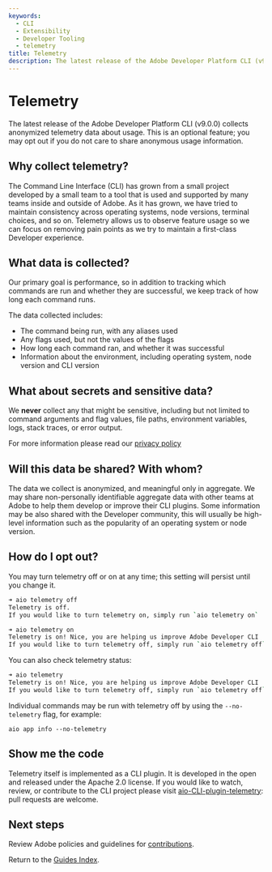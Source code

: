 ```yaml
---
keywords:
  - CLI
  - Extensibility
  - Developer Tooling
  - telemetry
title: Telemetry
description: The latest release of the Adobe Developer Platform CLI (v9.0.0) collects anonymous telemetry data about general usage.  This is an optional feature, and you may opt-out if you would not like to share your anonymous usage information.
---
```


# Telemetry

The latest release of the Adobe Developer Platform CLI (v9.0.0) collects anonymized telemetry data about usage. This is an optional feature; you may opt out if you do not care to share anonymous usage information.

## Why collect telemetry?

The Command Line Interface (CLI) has grown from a small project developed by a small team to a tool that is used and supported by many teams inside and outside of Adobe.  As it has grown, we have tried to maintain consistency across operating systems, node versions, terminal choices, and so on.  Telemetry allows us to observe feature usage so we can focus on removing pain points as we try to maintain a first-class Developer experience.

## What data is collected?

Our primary goal is performance, so in addition to tracking which commands are run and whether they are successful, we keep track of how long each command runs.

The data collected includes:

- The command being run, with any aliases used
- Any flags used, but not the values of the flags 
- How long each command ran, and whether it was successful
- Information about the environment, including operating system, node version and CLI version

## What about secrets and sensitive data?

We __never__ collect any that might be sensitive, including but not limited to command arguments and flag values, file paths, environment variables, logs, stack traces, or error output.

<InlineAlert slots="text" />

For more information please read our [privacy policy](https://www.adobe.com/privacy.html)

## Will this data be shared? With whom?

The data we collect is anonymized, and meaningful only in aggregate. We may share non-personally identifiable aggregate data with other teams at Adobe to help them develop or improve their CLI plugins.  Some information may be also shared with the Developer community, this will usually be high-level information such as the popularity of an operating system or node version.

## How do I opt out?

You may turn telemetry off or on at any time; this setting will persist until you change it.

```bash
➜ aio telemetry off
Telemetry is off.
If you would like to turn telemetry on, simply run `aio telemetry on`

➜ aio telemetry on
Telemetry is on! Nice, you are helping us improve Adobe Developer CLI
If you would like to turn telemetry off, simply run `aio telemetry off`
```

You can also check telemetry status:

```bash
➜ aio telemetry
Telemetry is on! Nice, you are helping us improve Adobe Developer CLI
If you would like to turn telemetry off, simply run `aio telemetry off`
```

Individual commands may be run with telemetry off by using the `--no-telemetry` flag, for example:

`aio app info --no-telemetry`

## Show me the code

Telemetry itself is implemented as a CLI plugin.  It is developed in the open and released under the Apache 2.0 license.  If you would like to watch, review, or contribute to the CLI project please visit [aio-CLI-plugin-telemetry](https://github.com/adobe/aio-CLI-plugin-telemetry): pull requests are welcome.

## Next steps

Review Adobe policies and guidelines for [contributions](../contribution_guide.md).

Return to the [Guides Index](../guides_index.md).
